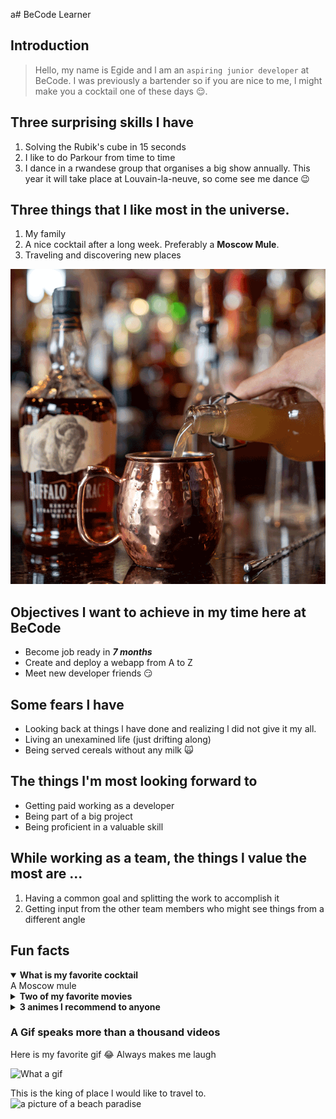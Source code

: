 a# BeCode Learner

## Introduction

> Hello, my name is Egide and l am an `aspiring junior developer` at BeCode. I was previously a bartender so if you are nice to me, l might make you a cocktail one of these days 😌.

## Three surprising skills l have

1. Solving the Rubik's cube in 15 seconds
2. I like to do Parkour from time to time
3. I dance in a rwandese group that organises a big show annually. This year it will take place at Louvain-la-neuve, so come see me dance 😉

## Three things that l like most in the universe.

1. My family
2. A nice cocktail after a long week. Preferably a **Moscow Mule**.
3. Traveling and discovering new places

![Nothing beats a Moscow mule after a long day of work](./assets/moscow-mule.gif)

## Objectives l want to achieve in my time here at BeCode

- Become job ready in **_7 months_**
- Create and deploy a webapp from A to Z
- Meet new developer friends 😏

## Some fears l have

- Looking back at things l have done and realizing l did not give it my all.
- Living an unexamined life (just drifting along)
- Being served cereals without any milk 🙀

## The things l'm most looking forward to

- Getting paid working as a developer
- Being part of a big project
- Being proficient in a valuable skill

## While working as a team, the things l value the most are ...

1. Having a common goal and splitting the work to accomplish it
2. Getting input from the other team members who might see things from a different angle

## Fun facts

<details open>
    <summary style="font-weight: bold">
        What is my favorite cocktail
    </summary>
        A Moscow mule
</details>
<details>
    <summary style="font-weight: bold">
        Two of my favorite movies
    </summary>
        - Lord of the rings <br>
        - The man from earth
</details>
<details>
    <summary style="font-weight: bold">
        3 animes l recommend to anyone
    </summary>
        1. Kiseijuu <br>
        2. Hunter x Hunter <br>
        3. Demon slayer
</details>

### A Gif speaks more than a thousand videos

Here is my favorite gif 😂 Always makes me laugh

![What a gif](./assets/confused-girl.gif)

This is the king of place l would like to travel to.
![a picture of a beach paradise](https://i.ibb.co/v3cqCQ5/pexels-michael-block-3225528.jpg)
